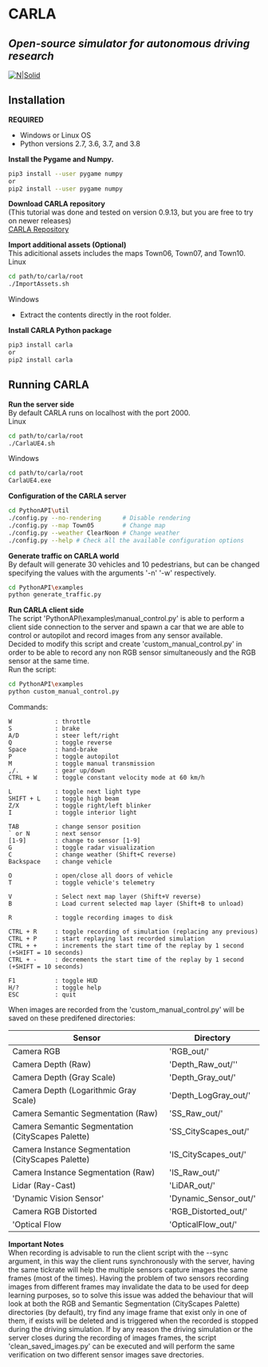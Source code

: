 # CARLA
## _Open-source simulator for autonomous driving research_

[![N|Solid](http://carla.org//img/logo/carla-black-m.png)](https://carla.org/)


## Installation

**REQUIRED**<br>
- Windows or Linux OS
- Python versions 2.7, 3.6, 3.7, and 3.8


**Install the Pygame and Numpy.**<br>

```sh
pip3 install --user pygame numpy
or
pip2 install --user pygame numpy
```

**Download CARLA repository**<br>
(This tutorial was done and tested on version 0.9.13, but you are free to try on newer releases)<br>
[CARLA Repository](https://github.com/carla-simulator/carla/blob/master/Docs/download.md) 


**Import additional assets (Optional)**<br>
This adicitional assets includes the maps Town06, Town07, and Town10.<br>
Linux
```sh
cd path/to/carla/root
./ImportAssets.sh
```
Windows
- Extract the contents directly in the root folder.

**Install CARLA Python package**<br>
```sh
pip3 install carla
or
pip2 install carla
```

## Running CARLA

**Run the server side**<br>
By default CARLA runs on localhost with the port 2000.<br>
Linux
```sh
cd path/to/carla/root
./CarlaUE4.sh
```
Windows
```sh
cd path/to/carla/root
CarlaUE4.exe
```

**Configuration of the CARLA server**<br>
```sh
cd PythonAPI\util
./config.py --no-rendering      # Disable rendering
./config.py --map Town05        # Change map
./config.py --weather ClearNoon # Change weather
./config.py --help # Check all the available configuration options
```

**Generate traffic on CARLA world**<br>
By default will generate 30 vehicles and 10 pedestrians, but can be changed specifying the values with the arguments '-n' '-w' respectively.
```sh
cd PythonAPI\examples
python generate_traffic.py
```

**Run CARLA client side**<br>
The script 'PythonAPI\examples\manual_control.py' is able to perform a client side connection to the server and spawn a car that we are able to control or autopilot and record images from any sensor available.<br>
Decided to modify this script and create 'custom_manual_control.py' in order to be able to record any non RGB sensor simultaneously and the RGB sensor at the same time.<br>
Run the script:
```sh
cd PythonAPI\examples
python custom_manual_control.py
```
Commands:

    W            : throttle
    S            : brake
    A/D          : steer left/right
    Q            : toggle reverse
    Space        : hand-brake
    P            : toggle autopilot
    M            : toggle manual transmission
    ,/.          : gear up/down
    CTRL + W     : toggle constant velocity mode at 60 km/h

    L            : toggle next light type
    SHIFT + L    : toggle high beam
    Z/X          : toggle right/left blinker
    I            : toggle interior light

    TAB          : change sensor position
    ` or N       : next sensor
    [1-9]        : change to sensor [1-9]
    G            : toggle radar visualization
    C            : change weather (Shift+C reverse)
    Backspace    : change vehicle

    O            : open/close all doors of vehicle
    T            : toggle vehicle's telemetry

    V            : Select next map layer (Shift+V reverse)
    B            : Load current selected map layer (Shift+B to unload)

    R            : toggle recording images to disk

    CTRL + R     : toggle recording of simulation (replacing any previous)
    CTRL + P     : start replaying last recorded simulation
    CTRL + +     : increments the start time of the replay by 1 second (+SHIFT = 10 seconds)
    CTRL + -     : decrements the start time of the replay by 1 second (+SHIFT = 10 seconds)

    F1           : toggle HUD
    H/?          : toggle help
    ESC          : quit

When images are recorded from the 'custom_manual_control.py' will be saved on these predifened directories:

| Sensor | Directory |
| ------ | ------ |
| Camera RGB | 'RGB_out/' |
| Camera Depth (Raw) | 'Depth_Raw_out/'' |
| Camera Depth (Gray Scale) | 'Depth_Gray_out/' |
| Camera Depth (Logarithmic Gray Scale) | 'Depth_LogGray_out/' |
| Camera Semantic Segmentation (Raw) | 'SS_Raw_out/' |
| Camera Semantic Segmentation (CityScapes Palette) | 'SS_CityScapes_out/' |
| Camera Instance Segmentation (CityScapes Palette) | 'IS_CityScapes_out/' |
| Camera Instance Segmentation (Raw) | 'IS_Raw_out/' |
| Lidar (Ray-Cast) | 'LiDAR_out/' |
| 'Dynamic Vision Sensor' | 'Dynamic_Sensor_out/' |
| Camera RGB Distorted | 'RGB_Distorted_out/' |
| 'Optical Flow | 'OpticalFlow_out/' |

**Important Notes**
<br>
When recording is advisable to run the client script with the --sync argument, in this way the client runs synchronously with the server, having the same tickrate will help the multiple sensors capture images the same frames (most of the times).
Having the problem of two sensors recording images from different frames may invalidate the data to be used for deep learning purposes, so to solve this issue was added the behaviour that will look at both the RGB and Semantic Segmentation (CityScapes Palette) directories (by default), try find any image frame that exist only in one of them, if exists will be deleted and is triggered when the recorded is stopped during the driving simulation. If by any reason the driving simulation or the server closes during the recording of images frames, the script 'clean_saved_images.py' can be executed and will perform the same verification on two different sensor images save drectories.
